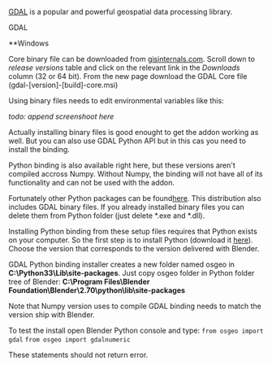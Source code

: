 [GDAL](http://gdal.org/) is a popular and powerful geospatial data processing library.

GDAL

**Windows

Core binary file can be downloaded from [gisinternals.com](http://www.gisinternals.com/sdk/). Scroll down to *release versions* table and click on the relevant link in the *Downloads* column (32 or 64 bit). From the new page download the GDAL Core file (gdal-[version]-[build]-core.msi)

Using binary files needs to edit environmental variables like this:

*todo: append screenshoot here*

Actually installing binary files is good enought to get the addon working as well. But you can also use GDAL Python API but in this cas you need to install the binding.

Python binding is also available right here, but these versions aren't compiled accross Numpy. Without Numpy, the binding will not have all of its functionality and can not be used with the addon.

Fortunately other Python packages can be found[here](http://www.lfd.uci.edu/~gohlke/pythonlibs/#gdal). This distribution also includes GDAL binary files. If you already installed binary files you can delete them from Python folder (just delete *.exe and *.dll).

Installing Python binding from these setup files requires that Python exists on your computer. So the first step is to install Python (download it [here](https://www.python.org/downloads/)). Choose the version that corresponds to the version delivered with Blender.

GDAL Python binding installer creates a new folder named osgeo in **C:\Python33\Lib\site-packages**. Just copy osgeo folder in Python folder tree of Blender: **C:\Program Files\Blender Foundation\Blender\2.70\python\lib\site-packages**

Note that Numpy version uses to compile GDAL binding needs to match the version ship with Blender.

To test the install open Blender Python console and type:
`from osgeo import gdal`
`from osgeo import gdalnumeric`

These statements should not return error.